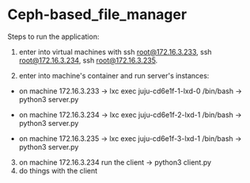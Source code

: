 # Ceph-based_file_manager

Steps to run the application:

1) enter into virtual machines with ssh root@172.16.3.233, ssh root@172.16.3.234, ssh root@172.16.3.235.

2) enter into machine's container and run server's instances:

 * on machine 172.16.3.233 -> lxc exec juju-cd6e1f-1-lxd-0 /bin/bash -> python3 server.py

 * on machine 172.16.3.234 -> lxc exec juju-cd6e1f-2-lxd-1 /bin/bash -> python3 server.py

*  on machine 172.16.3.235 -> lxc exec juju-cd6e1f-3-lxd-1 /bin/bash -> python3 server.py

3) on machine 172.16.3.234 run the client -> python3 client.py
4) do things with the client
